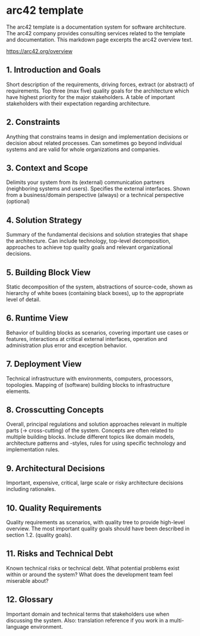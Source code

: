 # arc42 template

The arc42 template is a documentation system for software architecture. The arc42 company provides consulting services related to the template and documentation. This markdown page excerpts the arc42 overview text.

https://arc42.org/overview


## 1. Introduction and Goals

Short description of the requirements, driving forces, extract (or abstract) of requirements. Top three (max five) quality goals for the architecture which have highest priority for the major stakeholders. A table of important stakeholders with their expectation regarding architecture.


## 2. Constraints

Anything that constrains teams in design and implementation decisions or decision about related processes. Can sometimes go beyond individual systems and are valid for whole organizations and companies.


## 3. Context and Scope

Delimits your system from its (external) communication partners (neighboring systems and users). Specifies the external interfaces. Shown from a business/domain perspective (always) or a technical perspective (optional)


## 4. Solution Strategy

Summary of the fundamental decisions and solution strategies that shape the architecture. Can include technology, top-level decomposition, approaches to achieve top quality goals and relevant organizational decisions.


## 5. Building Block View

Static decomposition of the system, abstractions of source-code, shown as hierarchy of white boxes (containing black boxes), up to the appropriate level of detail.


## 6. Runtime View

Behavior of building blocks as scenarios, covering important use cases or features, interactions at critical external interfaces, operation and administration plus error and exception behavior.


## 7. Deployment View

Technical infrastructure with environments, computers, processors, topologies. Mapping of (software) building blocks to infrastructure elements.


## 8. Crosscutting Concepts

Overall, principal regulations and solution approaches relevant in multiple parts (→ cross-cutting) of the system. Concepts are often related to multiple building blocks. Include different topics like domain models, architecture patterns and -styles, rules for using specific technology and implementation rules.


## 9. Architectural Decisions

Important, expensive, critical, large scale or risky architecture decisions including rationales.


## 10. Quality Requirements

Quality requirements as scenarios, with quality tree to provide high-level overview. The most important quality goals should have been described in section 1.2. (quality goals).


## 11. Risks and Technical Debt

Known technical risks or technical debt. What potential problems exist within or around the system? What does the development team feel miserable about?


## 12. Glossary

Important domain and technical terms that stakeholders use when discussing the system. Also: translation reference if you work in a multi-language environment.

